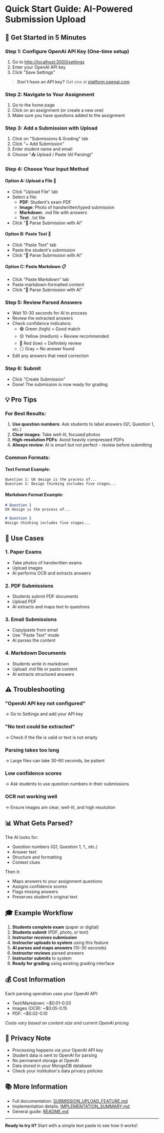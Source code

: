 # Quick Start Guide: AI-Powered Submission Upload

## 🚀 Get Started in 5 Minutes

### Step 1: Configure OpenAI API Key (One-time setup)
1. Go to [http://localhost:3000/settings](http://localhost:3000/settings)
2. Enter your OpenAI API key
3. Click "Save Settings"

> **Don't have an API key?** Get one at [platform.openai.com](https://platform.openai.com/api-keys)

### Step 2: Navigate to Your Assignment
1. Go to the home page
2. Click on an assignment (or create a new one)
3. Make sure you have questions added to the assignment

### Step 3: Add a Submission with Upload
1. Click on "Submissions & Grading" tab
2. Click "+ Add Submission"
3. Enter student name and email
4. Choose "📤 Upload / Paste (AI Parsing)"

### Step 4: Choose Your Input Method

#### Option A: Upload a File 📁
- Click "Upload File" tab
- Select a file:
  - **PDF**: Student's exam PDF
  - **Image**: Photo of handwritten/typed submission
  - **Markdown**: .md file with answers
  - **Text**: .txt file
- Click "🤖 Parse Submission with AI"

#### Option B: Paste Text 📝
- Click "Paste Text" tab
- Paste the student's submission
- Click "🤖 Parse Submission with AI"

#### Option C: Paste Markdown 📋
- Click "Paste Markdown" tab
- Paste markdown-formatted content
- Click "🤖 Parse Submission with AI"

### Step 5: Review Parsed Answers
- Wait 10-30 seconds for AI to process
- Review the extracted answers
- Check confidence indicators:
  - 🟢 Green (high) = Good match
  - 🟡 Yellow (medium) = Review recommended
  - 🔴 Red (low) = Definitely review
  - ⚪ Gray = No answer found
- Edit any answers that need correction

### Step 6: Submit
- Click "Create Submission"
- Done! The submission is now ready for grading

## 💡 Pro Tips

### For Best Results:
1. **Use question numbers**: Ask students to label answers (Q1, Question 1, etc.)
2. **Clear images**: Take well-lit, focused photos
3. **High-resolution PDFs**: Avoid heavily compressed PDFs
4. **Always review**: AI is smart but not perfect - review before submitting

### Common Formats:

#### Text Format Example:
```
Question 1: UX design is the process of...
Question 2: Design thinking includes five stages...
```

#### Markdown Format Example:
```markdown
# Question 1
UX design is the process of...

# Question 2
Design thinking includes five stages...
```

## 🎯 Use Cases

### 1. Paper Exams
- Take photos of handwritten exams
- Upload images
- AI performs OCR and extracts answers

### 2. PDF Submissions
- Students submit PDF documents
- Upload PDF
- AI extracts and maps text to questions

### 3. Email Submissions
- Copy/paste from email
- Use "Paste Text" mode
- AI parses the content

### 4. Markdown Documents
- Students write in markdown
- Upload .md file or paste content
- AI extracts structured answers

## ⚠️ Troubleshooting

### "OpenAI API key not configured"
→ Go to Settings and add your API key

### "No text could be extracted"
→ Check if the file is valid or text is not empty

### Parsing takes too long
→ Large files can take 30-60 seconds, be patient

### Low confidence scores
→ Ask students to use question numbers in their submissions

### OCR not working well
→ Ensure images are clear, well-lit, and high resolution

## 📊 What Gets Parsed?

The AI looks for:
- Question numbers (Q1, Question 1, 1., etc.)
- Answer text
- Structure and formatting
- Context clues

Then it:
- Maps answers to your assignment questions
- Assigns confidence scores
- Flags missing answers
- Preserves student's original text

## 🎓 Example Workflow

1. **Students complete exam** (paper or digital)
2. **Students submit** (PDF, photo, or text)
3. **Instructor receives submission**
4. **Instructor uploads to system** using this feature
5. **AI parses and maps answers** (10-30 seconds)
6. **Instructor reviews** parsed answers
7. **Instructor submits** to system
8. **Ready for grading** using existing grading interface

## 💰 Cost Information

Each parsing operation uses your OpenAI API:
- Text/Markdown: ~$0.01-0.03
- Images (OCR): ~$0.05-0.15
- PDF: ~$0.02-0.10

*Costs vary based on content size and current OpenAI pricing*

## 🔐 Privacy Note

- Processing happens via your OpenAI API key
- Student data is sent to OpenAI for parsing
- No permanent storage at OpenAI
- Data stored in your MongoDB database
- Check your institution's data privacy policies

## 📚 More Information

- Full documentation: [SUBMISSION_UPLOAD_FEATURE.md](./SUBMISSION_UPLOAD_FEATURE.md)
- Implementation details: [IMPLEMENTATION_SUMMARY.md](./IMPLEMENTATION_SUMMARY.md)
- General guide: [README.md](./README.md)

---

**Ready to try it?** Start with a simple text paste to see how it works!


